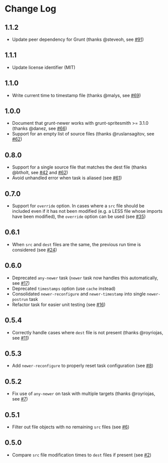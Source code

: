 # Change Log

## 1.1.2

 * Update peer dependency for Grunt (thanks @steveoh, see [#91][91])

## 1.1.1

 * Update license identifier (MIT)

## 1.1.0

 * Write current time to timestamp file (thanks @malys, see [#69][69])

## 1.0.0

 * Document that grunt-newer works with grunt-spritesmith >= 3.1.0 (thanks @danez, see [#66][66])
 * Support for an empty list of source files (thanks @ruslansagitov, see [#62][62])

## 0.8.0

 * Support for a single source file that matches the dest file (thanks @btholt, see [#42][42] and [#62][62])
 * Avoid unhandled error when task is aliased (see [#61][61])

## 0.7.0

 * Support for `override` option.  In cases where a `src` file should be included even if it has not been modified (e.g. a LESS file whose imports have been modified), the `override` option can be used (see [#35][35])

## 0.6.1

 * When `src` and `dest` files are the same, the previous run time is considered (see [#24][24])

## 0.6.0

 * Deprecated `any-newer` task (`newer` task now handles this automatically, see [#17][17])
 * Deprecated `timestamps` option (use `cache` instead)
 * Consolidated `newer-reconfigure` and `newer-timestamp` into single `newer-postrun` task
 * Refactor task for easier unit testing (see [#16][16])

## 0.5.4

 * Correctly handle cases where `dest` file is not present (thanks @royriojas, see [#11][11])

## 0.5.3

 * Add `newer-reconfigure` to properly reset task configuration (see [#8][8])

## 0.5.2

 * Fix use of `any-newer` on task with multiple targets (thanks @royriojas, see [#7][7])

## 0.5.1

 * Filter out file objects with no remaining `src` files (see [#6][6])

## 0.5.0

 * Compare `src` file modification times to `dest` files if present (see [#2][2])

 [2]: https://github.com/tschaub/grunt-newer/pull/2
 [6]: https://github.com/tschaub/grunt-newer/pull/6
 [7]: https://github.com/tschaub/grunt-newer/pull/7
 [8]: https://github.com/tschaub/grunt-newer/pull/8
 [11]: https://github.com/tschaub/grunt-newer/pull/11
 [16]: https://github.com/tschaub/grunt-newer/pull/16
 [17]: https://github.com/tschaub/grunt-newer/pull/17
 [24]: https://github.com/tschaub/grunt-newer/pull/24
 [35]: https://github.com/tschaub/grunt-newer/pull/35
 [42]: https://github.com/tschaub/grunt-newer/pull/42
 [61]: https://github.com/tschaub/grunt-newer/pull/61
 [62]: https://github.com/tschaub/grunt-newer/pull/62
 [66]: https://github.com/tschaub/grunt-newer/pull/66
 [69]: https://github.com/tschaub/grunt-newer/pull/69
 [91]: https://github.com/tschaub/grunt-newer/pull/91
